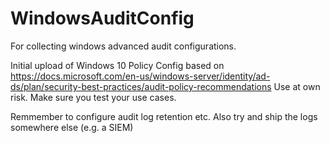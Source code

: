 # WindowsAuditConfig

For collecting windows advanced audit configurations.

Initial upload of Windows 10 Policy Config based on https://docs.microsoft.com/en-us/windows-server/identity/ad-ds/plan/security-best-practices/audit-policy-recommendations
Use at own risk. Make sure you test your use cases.

Remmember to configure audit log retention etc. Also try and ship the logs somewhere else (e.g. a SIEM)
